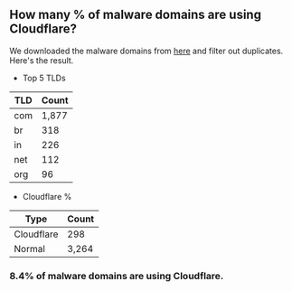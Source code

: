 ## How many % of malware domains are using Cloudflare?


We downloaded the malware domains from [here](https://urlhaus.abuse.ch) and filter out duplicates.
Here's the result.


[//]: # (start replacement)


- Top 5 TLDs

| TLD | Count |
| --- | --- |
| com | 1,877 |
| br | 318 |
| in | 226 |
| net | 112 |
| org | 96 |


- Cloudflare %

| Type | Count |
| --- | --- |
| Cloudflare | 298 |
| Normal | 3,264 |


### 8.4% of malware domains are using Cloudflare.